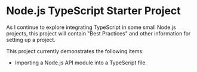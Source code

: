 # Node.js TypeScript Starter Project

As I continue to explore integrating TypeScript in some small Node.js projects, this
project will contain "Best Practices" and other information for setting up a project.

This project currently demonstrates the following items:
* Importing a Node.js API module into a TypeScript file.